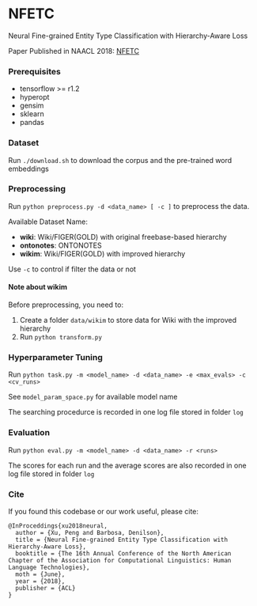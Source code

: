 # NFETC

Neural Fine-grained Entity Type Classification with Hierarchy-Aware Loss

Paper Published in NAACL 2018: [NFETC]()

### Prerequisites

- tensorflow >= r1.2
- hyperopt
- gensim
- sklearn
- pandas

### Dataset

Run `./download.sh` to download the corpus and the pre-trained word embeddings

### Preprocessing

Run `python preprocess.py -d <data_name> [ -c ]` to preprocess the data.

Available Dataset Name:

- **wiki**: Wiki/FIGER(GOLD) with original freebase-based hierarchy
- **ontonotes**: ONTONOTES
- **wikim**: Wiki/FIGER(GOLD) with improved hierarchy

Use `-c` to control if filter the data or not

#### Note about wikim

Before preprocessing, you need to:

1. Create a folder `data/wikim` to store data for Wiki with the improved hierarchy
2. Run `python transform.py`

### Hyperparameter Tuning

Run `python task.py -m <model_name> -d <data_name> -e <max_evals> -c <cv_runs>`

See `model_param_space.py` for available model name

The searching procedurce is recorded in one log file stored in folder `log`

### Evaluation

Run `python eval.py -m <model_name> -d <data_name> -r <runs>`

The scores for each run and the average scores are also recorded in one log file stored in folder `log`

### Cite

If you found this codebase or our work useful, please cite:

```
@InProceddings{xu2018neural,
  author = {Xu, Peng and Barbosa, Denilson},
  title = {Neural Fine-grained Entity Type Classification with Hierarchy-Aware Loss},
  booktitle = {The 16th Annual Conference of the North American Chapter of the Association for Computational Linguistics: Human Language Technologies},
  moth = {June},
  year = {2018},
  publisher = {ACL}
}
```
